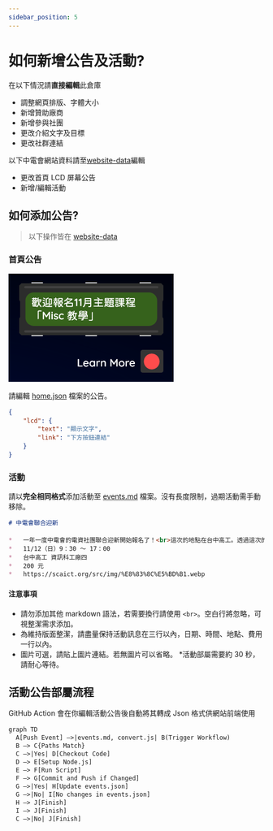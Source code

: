 ```yaml
---
sidebar_position: 5
---
```


# 如何新增公告及活動?

在以下情況請**直接編輯**此倉庫

* 調整網頁排版、字體大小
* 新增贊助廠商
* 新增參與社團
* 更改介紹文字及目標
* 更改社群連結

以下中電會網站資料請至[website-data](https://github.com/SCAICT/website-data)編輯

* 更改首頁 LCD 屏幕公告
* 新增/編輯活動

## 如何添加公告?

> 以下操作皆在 [website-data](https://github.com/SCAICT/website-data)

### 首頁公告

![](https://raw.githubusercontent.com/SCAICT/website-data/main/img/home%20boolean.png)

請編輯 [home.json](https://github.com/SCAICT/website-data/blob/main/home.json) 檔案的公告。

```json
{
    "lcd": {
        "text": "顯示文字",
        "link": "下方按鈕連結"
    }
}
```

### 活動

請以**完全相同格式**添加活動至 [events.md](https://github.com/SCAICT/website-data/blob/main/events.md) 檔案。沒有長度限制，過期活動需手動移除。

```markdown
# 中電會聯合迎新

*   一年一度中電會的電資社團聯合迎新開始報名了！<br>這次的地點在台中高工。透過這次的聯合迎新，各位可以多多認識其他社團和結交各大電神喔！另外，這次活動包含 Python 基礎和爬蟲，也是個學習 Python 的好機會，快點來報名吧！
*   11/12（日）9：30 ～ 17：00
*   台中高工 資訊科工廠四
*   200 元
*   https://scaict.org/src/img/%E8%83%8C%E5%BD%B1.webp
```

#### 注意事項

* 請勿添加其他 markdown 語法，若需要換行請使用 `<br>`。空白行將忽略，可視整潔需求添加。
* 為維持版面整潔，請盡量保持活動訊息在三行以內，日期、時間、地點、費用一行以內。
* 圖片可選，請貼上圖片連結。若無圖片可以省略。
*活動部屬需要約 30 秒，請耐心等待。

## 活動公告部屬流程

GitHub Action 會在你編輯活動公告後自動將其轉成 Json 格式供網站前端使用

```mermaid
graph TD
  A[Push Event] —>|events.md, convert.js| B(Trigger Workflow)
  B —> C{Paths Match}
  C —>|Yes| D[Checkout Code]
  D —> E[Setup Node.js]
  E —> F[Run Script]
  F —> G[Commit and Push if Changed]
  G —>|Yes| H[Update events.json]
  G —>|No| I[No changes in events.json]
  H —> J[Finish]
  I —> J[Finish]
  C —>|No| J[Finish]

```